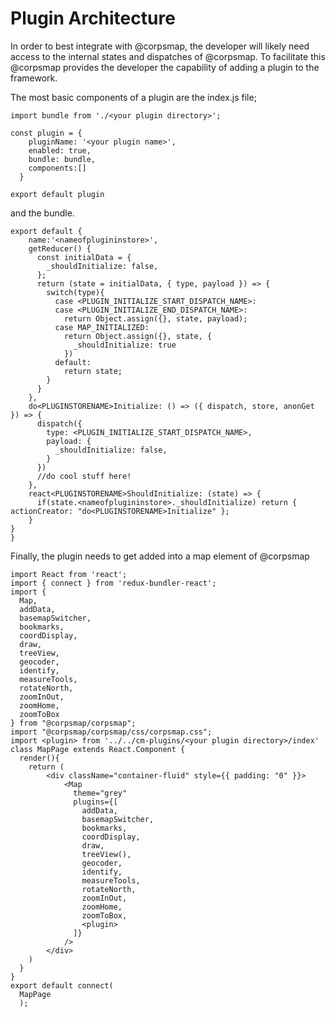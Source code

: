 # Plugin Architecture
In order to best integrate with @corpsmap, the developer will likely need access to the internal states and dispatches of @corpsmap. To facilitate this @corpsmap provides the developer the capability of adding a plugin to the framework.

The most basic components of a plugin are the index.js file;
```
import bundle from './<your plugin directory>';

const plugin = {
    pluginName: '<your plugin name>',
    enabled: true,
    bundle: bundle,
    components:[]
  }

export default plugin
```
and the bundle.
```
export default {
    name:'<nameofplugininstore>',
    getReducer() {
      const initialData = {
        _shouldInitialize: false,
      };
      return (state = initialData, { type, payload }) => {
        switch(type){
          case <PLUGIN_INITIALIZE_START_DISPATCH_NAME>:
          case <PLUGIN_INITIALIZE_END_DISPATCH_NAME>:
            return Object.assign({}, state, payload);
          case MAP_INITIALIZED:
            return Object.assign({}, state, {
              _shouldInitialize: true
            })
          default:
            return state;
        }
      }
    },
    do<PLUGINSTORENAME>Initialize: () => ({ dispatch, store, anonGet }) => {
      dispatch({
        type: <PLUGIN_INITIALIZE_START_DISPATCH_NAME>,
        payload: {
          _shouldInitialize: false,
        }
      })
      //do cool stuff here!     
    },
    react<PLUGINSTORENAME>ShouldInitialize: (state) => {
      if(state.<nameofplugininstore>._shouldInitialize) return { actionCreator: "do<PLUGINSTORENAME>Initialize" };
    }
}
}
```

Finally, the plugin needs to get added into a map element of @corpsmap

```
import React from 'react';
import { connect } from 'redux-bundler-react';
import {
  Map,
  addData,
  basemapSwitcher,
  bookmarks,
  coordDisplay,
  draw,
  treeView,
  geocoder,
  identify,
  measureTools,
  rotateNorth,
  zoomInOut,
  zoomHome,
  zoomToBox
} from "@corpsmap/corpsmap";
import "@corpsmap/corpsmap/css/corpsmap.css";
import <plugin> from '../../cm-plugins/<your plugin directory>/index'
class MapPage extends React.Component {
  render(){
    return (
        <div className="container-fluid" style={{ padding: "0" }}>
            <Map
              theme="grey"
              plugins={[
                addData,
                basemapSwitcher,
                bookmarks,
                coordDisplay,
                draw,
                treeView(),
                geocoder,
                identify,
                measureTools,
                rotateNorth,
                zoomInOut,
                zoomHome,
                zoomToBox,
                <plugin>
              ]}
            />        
        </div>
    )
  }
}
export default connect(
  MapPage
  );
  ```
